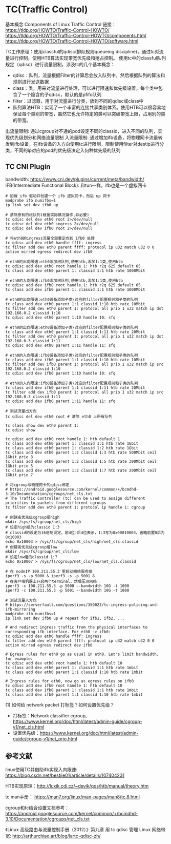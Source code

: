 


# TC(Traffic Control)
基本概念 Components of Linux Traffic Control 链接：
https://tldp.org/HOWTO/Traffic-Control-HOWTO/
https://tldp.org/HOWTO/Traffic-Control-HOWTO/components.html
https://tldp.org/HOWTO/Traffic-Control-HOWTO/software.html

TC工作原理：使用classful的qdisc(排队规则queueing discipline)，通过tc对流量进行控制，使用HTB算法实现带宽优先级和抢占控制。
使用tc中的classful队列规定（qdisc）进行流量限制，涉及tc的几个基本概念：
* qdisc：队列，流量根据Filter的计算后会放入队列中，然后根据队列的算法和规则进行发送数据
* class：类，用来对流量进行处理，可以进行限速和优先级设置，每个类中包含了一个隐含的子qdisc，默认的是pfifo队列
* filter：过滤器，用于对流量进行分类，放到不同的qdisc或class中
* 队列算法HTB：实现了一个丰富的连接共享类别体系。使用HTB可以很容易地保证每个类别的带宽，虽然它也允许特定的类可以突破带宽上限，占用别的类的带宽。

出流量限制: 通过cgroup对不通的pod设定不同的classid，进入不同的队列，实现优先级划分和网络流量限制
入流量限制: 通过增加ifb设备，将物理网卡流量转发到ifb设备，在ifb设备的入方向使用tc进行限制，限制使用filter对destip进行分类，不同的ip对应的pod的优先级决定入何种优先级的队列


## TC CNI Plugin
bandwidth: https://www.cni.dev/plugins/current/meta/bandwidth/
IFB(Intermediate Functional Block): 和tun一样，ifb也是一个虚拟网卡


```shell
# 加载 ifb 驱动并创建一个 ifb 虚拟网卡，然后 up 网卡
modprobe ifb numifbs=1
ip link set dev ifb0 up

# 清除原有的根队列(根据实际情况操作,非必要)
tc qdisc del dev eth0 root 2>/dev/null
tc qdisc del dev eth0 ingress 2>/dev/null
tc qdisc del dev ifb0 root 2>/dev/null

# 将eth0的ingress流量全部重定向到 ifb0 处理
tc qdisc add dev eth0 handle ffff: ingress
tc filter add dev eth0 parent ffff: protocol ip u32 match u32 0 0 action mirred egress redirect dev ifb0

# eth0的出向限速:eth0添加根队列,使用htb,添加1:1类,使用htb 
tc qdisc add dev eth0 root handle 1: htb r2q 625 default 65
tc class add dev eth0 parent 1: classid 1:1 htb rate 1000Mbit

# eth0的入向限速:ifb0添加根队列,使用htb,添加1:1类,使用htb 
tc qdisc add dev ifb0 root handle 1: htb r2q 625 default 65
tc class add dev ifb0 parent 1: classid 1:1 htb rate 1000Mbit

# eth0的出向限速:eth0设备添加子类\对应的filter配置规则和子类的队列
tc class add dev eth0 parent 1:1 classid 1:10 htb rate 10Mbit
tc filter add dev eth0 parent 1: protocol all prio 1 u32 match ip dst 192.168.0.2 classid 1:10
tc qdisc add dev eth0 parent 1:10 handle 10: sfq

# eth0的出向限速:eth0设备添加子类\对应的filter配置规则和子类的队列
tc class add dev eth0 parent 1:1 classid 1:11 htb rate 20Mbit
tc filter add dev eth0 parent 1: protocol all prio 1 u32 match ip dst 192.168.0.3 classid 1:11
tc qdisc add dev eth0 parent 1:11 handle 11: sfq

# eth0的入向限速:ifb0设备添加子类\对应的filter配置规则和子类的队列
tc class add dev ifb0 parent 1:1 classid 1:10 htb rate 10Mbit
tc filter add dev ifb0 parent 1: protocol all prio 1 u32 match ip src 192.168.0.2 classid 1:10
tc qdisc add dev ifb0 parent 1:10 handle 10: sfq

# eth0的入向限速:ifb0设备添加子类\对应的filter配置规则和子类的队列
tc class add dev ifb0 parent 1:1 classid 1:11 htb rate 20Mbit
tc filter add dev ifb0 parent 1: protocol all prio 1 u32 match ip src 192.168.0.3 classid 1:11
tc qdisc add dev ifb0 parent 1:11 handle 11: sfq

```

```shell
# 测试流量出方向
tc qdisc del dev eth0 root # 清除 eth0 上所有队列

tc class show dev eth0 parent 1:
tc qdisc show

tc qdisc add dev eth0 root handle 1: htb default 1
tc class add dev eth0 parent 1: classid 1:1 htb rate 1Gbit
tc class add dev eth0 parent 1: classid 1:2 htb rate 1Gbit
tc class add dev eth0 parent 1:2 classid 1:3 htb rate 500Mbit ceil 1Gbit prio 3
tc class add dev eth0 parent 1:2 classid 1:5 htb rate 300Mbit ceil 1Gbit prio 5
tc class add dev eth0 parent 1:2 classid 1:7 htb rate 200Mbit ceil 1Gbit prio 7

# 将cgroup与物理网卡的qdisc绑定
# https://android.googlesource.com/kernel/common/+/bcmdhd-3.10/Documentation/cgroups/net_cls.txt
# The Traffic Controller (tc) can be used to assign different priorities to packets from different cgroups
tc filter add dev eth0 parent 1: protocol ip handle 1: cgroup

# 创建高优先级cgroup组high
mkdir /sys/fs/cgroup/net_cls/high
# 设定high组的classid 1:3
# classid的设定为16进制设定，前4位:后4位表示，1:3写为0x00010003，省略前置0后为0x10003
echo 0x10003 > /sys/fs/cgroup/net_cls/high/net_cls.classid
# 创建高优先级cgroup组low
mkdir /sys/fs/cgroup/net_cls/low
# 设定low组的classid 1:7
echo 0x10007 > /sys/fs/cgroup/net_cls/low/net_cls.classid

# 在 nodeIP 100.211.55.3 里启动网络服务端
iperf3 -s -p 5000 & iperf3 -s -p 5001 &
# 在客户端机器上开启两个terminal，然后压测网络
iperf3 -c 100.211.55.3 -p 5000 --bandwidth 10G -t 1000
iperf3 -c 100.211.55.3 -p 5001 --bandwidth 10G -t 1000

# 测试流量入方向
# https://serverfault.com/questions/350023/tc-ingress-policing-and-ifb-mirroring
modprobe ifb numifbs=1
ip link set dev ifb0 up # repeat for ifb1, ifb2, ...

# And redirect ingress traffic from the physical interfaces to corresponding ifb interface. For eth0 -> ifb0:
tc qdisc add dev eth0 handle ffff: ingress
tc filter add dev eth0 parent ffff: protocol ip u32 match u32 0 0 action mirred egress redirect dev ifb0

# Egress rules for eth0 go as usual in eth0. Let's limit bandwidth, for example:
tc qdisc add dev eth0 root handle 1: htb default 10
tc class add dev eth0 parent 1: classid 1:1 htb rate 1mbit
tc class add dev eth0 parent 1:1 classid 1:10 htb rate 1mbit

# Ingress rules for eth0, now go as egress rules on ifb0
tc qdisc add dev ifb0 root handle 1: htb default 10
tc class add dev ifb0 parent 1: classid 1:1 htb rate 1mbit
tc class add dev ifb0 parent 1:1 classid 1:10 htb rate 1mbit

```

(1) 如何给 network packet 打标签？如何设置优先级？
* 打标签：Network classifier cgroup, https://www.kernel.org/doc/html/latest/admin-guide/cgroup-v1/net_cls.html
* 设置优先级：https://www.kernel.org/doc/html/latest/admin-guide/cgroup-v1/net_prio.html



## 参考文献
linux使用TC并借助ifb实现入向限速: https://blog.csdn.net/bestjie01/article/details/107404231

HTB实现原理：http://luxik.cdi.cz/~devik/qos/htb/manual/theory.htm

tc man手册： https://man7.org/linux/man-pages/man8/tc.8.html

cgroup和tc结合设置文档参考：https://android.googlesource.com/kernel/common/+/bcmdhd-3.10/Documentation/cgroups/net_cls.txt

《Linux 高级路由与流量控制手册（2012）》第九章 用 tc qdisc 管理 Linux 网络带宽: http://arthurchiao.art/blog/lartc-qdisc-zh/
